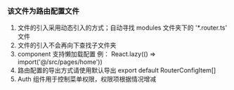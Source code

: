 ### 该文件为路由配置文件

1. 文件的引入采用动态引入的方式；自动寻找 modules 文件夹下的 '*.router.ts' 文件
2. 文件的引入不会再向下查找子文件夹
3. component 支持懒加载配置 例： React.lazy(() => import('@/src/pages/home'))
4. 路由配置的导出方式请使用默认导出 export default RouterConfigItem[]
5. Auth 组件用于控制菜单权限，权限项根据情况增减
